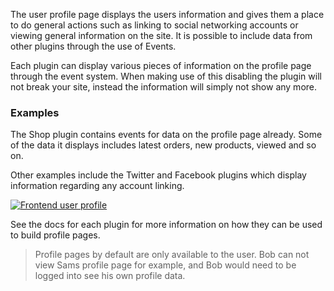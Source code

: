 The user profile page displays the users information and gives them a place to do general actions such as linking to social networking accounts or viewing general information on the site. It is possible to include data from other plugins through the use of Events.

Each plugin can display various pieces of information on the profile page through the event system. When making use of this disabling the plugin will not break your site, instead the information will simply not show any more.

### Examples

The Shop plugin contains events for data on the profile page already. Some of the data it displays includes latest orders, new products, viewed and so on.

Other examples include the Twitter and Facebook plugins which display information regarding any account linking.

[![](http://assets.infinitas-cms.org/docs/Core/Users/frontend-profile.png "Frontend user profile")](http://assets.infinitas-cms.org/docs/Core/Users/frontend-profile.png)

See the docs for each plugin for more information on how they can be used to build profile pages.

> Profile pages by default are only available to the user. Bob can not view Sams profile page for example, and Bob would need to be logged into see his own profile data.